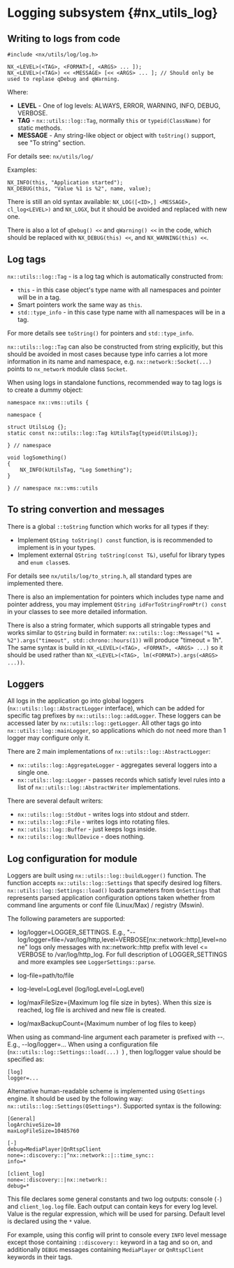 # Logging subsystem {#nx_utils_log}

## Writing to logs from code

```
#include <nx/utils/log/log.h>

NX_<LEVEL>(<TAG>, <FORMAT>[, <ARGS> ... ]);
NX_<LEVEL>(<TAG>) << <MESSAGE> [<< <ARGS> ... ]; // Should only be used to replase qDebug and qWarning.
```

Where:

- **LEVEL** - One of log levels: ALWAYS, ERROR, WARNING, INFO, DEBUG, VERBOSE.
- **TAG** - `nx::utils::log::Tag`, normally `this` or `typeid(ClassName)` for static methods.
- **MESSAGE** - Any string-like object or object with `toString()` support, see "To string" section.

For details see: `nx/utils/log/`

Examples:
```
NX_INFO(this, "Application started");
NX_DEBUG(this, "Value %1 is %2", name, value);
```

There is still an old syntax available: `NX_LOG([<ID>,] <MESSAGE>, cl_log<LEVEL>)` and `NX_LOGX`,
but it should be avoided and replaced with new one.

There is also a lot of `qDebug() <<` and `qWarning() <<` in the code, which should be replaced with
`NX_DEBUG(this) <<`, and `NX_WARNING(this) <<`.


## Log tags

`nx::utils::log::Tag` - is a log tag which is automatically constructed from:

- `this` - in this case object's type name with all namespaces and pointer will be in a tag.
- Smart pointers work the same way as `this`.
- `std::type_info` - in this case type name with all namespaces will be in a tag.

For more details see `toString()` for pointers and `std::type_info`.

`nx::utils::log::Tag` can also be constructed from string explicitly, but this should be avoided in
most cases because type info carries a lot more information in its name and namespace, e.g.
`nx::network::Socket(...)` points to `nx_network` module class `Socket`.

When using logs in standalone functions, recommended way to tag logs is to create a dummy object:
```
namespace nx::vms::utils {

namespace {

struct UtilsLog {};
static const nx::utils::log::Tag kUtilsTag{typeid(UtilsLog)};

} // namespace

void logSomething()
{
    NX_INFO(kUtilsTag, "Log Something");
}

} // namespace nx::vms::utils
```


## To string convertion and messages

There is a global `::toString` function which works for all types if they:

- Implement `QSting toString() const` function, is is recommended to implement is in your types.
- Implement external `QString toString(const T&)`, useful for library types and `enum class`es.

For details see `nx/utils/log/to_string.h`, all standard types are implemented there.

There is also an implementation for pointers which includes type name and pointer address, you may
implement `QString idForToStringFromPtr() const` in your classes to see more detailed information.

There is also a string formater, which supports all stringable types and works similar to `QString`
build in formater: `nx::utils::log::Message("%1 = %2").args("timeout", std::chrono::hours(1))`
will produce "timeout = 1h". The same syntax is build in `NX_<LEVEL>(<TAG>, <FORMAT>, <ARGS> ...)`
so it should be used rather than `NX_<LEVEL>(<TAG>, lm(<FORMAT>).args(<ARGS> ...))`.

## Loggers

All logs in the application go into global loggers (`nx::utils::log::AbstractLogger` interface),
which can be added for specific tag prefixes by `nx::utils::log::addLogger`. These loggers can be
accessed later by `nx::utils::log::getLogger`. All other tags go into `nx::utils::log::mainLogger`,
so applications which do not need more than 1 logger may configure only it.

There are 2 main implementations of `nx::utils::log::AbstractLogger`:

- `nx::utils::log::AggregateLogger` - aggregates several loggers into a single one.
- `nx::utils::log::Logger` - passes records which satisfy level rules into a list of
  `nx::utils::log::AbstractWriter` implementations.

There are several default writers:

- `nx::utils::log::StdOut` - writes logs into stdout and stderr.
- `nx::utils::log::File` - writes logs into rotating files.
- `nx::utils::log::Buffer` - just keeps logs inside.
- `nx::utils::log::NullDevice` - does nothing.

## Log configuration for module

Loggers are built using `nx::utils::log::buildLogger()` function.
The function accepts `nx::utils::log::Settings` that specify desired log filters.
`nx::utils::log::Settings::load()` loads parameters from `QnSettings` that represents
parsed application configuration options taken whether from command line arguments
or conf file (Linux/Max) / registry (Mswin).

The following parameters are supported:
- log/logger=LOGGER_SETTINGS.
    E.g., "--log/logger=file=/var/log/http,level=VERBOSE[nx::network::http],level=none"
    logs only messages with nx::network::http prefix with level <= VERBOSE to /var/log/http_log.
    For full description of LOGGER_SETTINGS and more examples see `LoggerSettings::parse`.

- log-file=path/to/file
- log-level=LogLevel (log/logLevel=LogLevel)
- log/maxFileSize={Maximum log file size in bytes}.
    When this size is reached, log file is archived and new file is created.
- log/maxBackupCount={Maximum number of log files to keep}

When using as command-line argument each parameter is prefixed with --. E.g., --log/logger=...
When using a configuration file (`nx::utils::log::Settings::load(...) `) , then log/logger value should be specified as:
```
[log]
logger=...
```

Alternative human-readable scheme is implemented using `QSettings` engine. It should be used by the following way: `nx::utils::log::Settings(QSettings*)`. Supported syntax is the following:
```
[General]
logArchiveSize=10
maxLogFileSize=10485760

[-]
debug=MediaPlayer|QnRtspClient
none=::discovery::|^nx::network::|::time_sync::
info=*

[client_log]
none=::discovery::|nx::network::
debug=*
```

This file declares some general constants and two log outputs: console (`-`) and `client_log.log` file. Each output can contain keys for every log level. Value is the regular expression, which will be used for parsing.
Default level is declared using the `*` value.

For example, using this config will print to console every `INFO` level message except those containing `::discovery::` keyword in a tag and so on, and additionally `DEBUG` messages containing `MediaPlayer` or `QnRtspClient` keywords in their tags.
